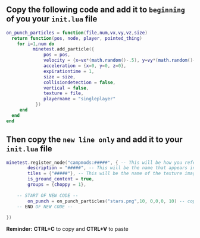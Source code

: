 ## Copy the following code and add it to `beginning` of you your `init.lua` file

```lua
on_punch_particles = function(file,num,vx,vy,vz,size) 
  return function(pos, node, player, pointed_thing)
    for i=1,num do
		  minetest.add_particle({
			  pos = pos,
			  velocity = {x=vx*(math.random()-.5), y=vy*(math.random()-.5), z=vz*(math.random()-.5)},
			  acceleration = {x=0, y=0, z=0},
			  expirationtime = 1,
			  size = size,
			  collisiondetection = false,
			  vertical = false,
			  texture = file,
			  playername = "singleplayer"
		   })
     end
  end
end
```
## Then copy the `new line only` and add it to your `init.lua` file

```lua
minetest.register_node("campmods:#####", { -- This will be how you reference this block in the code
        description = "#####", -- This will be the name that appears in game
        tiles = {"#####"}, -- This will be the name of the texture image
        is_ground_content = true,
        groups = {choppy = 1},
	
	-- START OF NEW CODE --
        on_punch = on_punch_particles("stars.png",10, 0,0,0, 10) -- copy this line only
	-- END OF NEW CODE --
	
})
```

**Reminder:**  **CTRL+C** to copy and **CTRL+V** to paste


